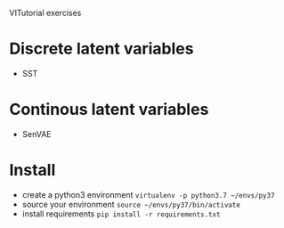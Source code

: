 VITutorial exercises

# Discrete latent variables

* SST


# Continous latent variables

* SenVAE

# Install

* create a python3 environment `virtualenv -p python3.7 ~/envs/py37`
* source your environment `source ~/envs/py37/bin/activate`
* install requirements `pip install -r requirements.txt`


